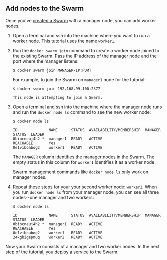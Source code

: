 <!--[metadata]>
+++
title = "Add nodes to the Swarm"
description = "Add nodes to the Swarm"
keywords = ["tutorial, cluster management, swarm"]
[menu.main]
identifier="add-nodes"
parent="swarm-tutorial"
weight=13
+++
<![end-metadata]-->

## Add nodes to the Swarm
Once you've [created a Swarm](create-swarm.md) with a manager node, you can add worker nodes.

1. Open a terminal and ssh into the machine where you want to run a worker node. This tutorial uses the name `worker1`.

2. Run the `docker swarm join` command to create a worker node joined to the existing Swarm. Pass the IP address of the manager node and the port where the manager listens:
    ```
    $ docker swarm join MANAGER-IP:PORT
    ```
    For example, to join the Swarm on `manager1` node for the tutorial:
    ```
    $ docker swarm join 192.168.99.100:2377

    This node is attempting to join a Swarm.
    ```

3. Open a terminal and ssh into the machine where the manager node runs and run the `docker node ls` command to see the new worker node:

    ```bashtext
    $ docker node ls

    ID              NAME      STATUS  AVAILABILITY/MEMBERSHIP  MANAGER STATUS  LEADER
    0biocneuj4h2 *  manager1  READY   ACTIVE                   REACHABLE       Yes
    0e1viboabog2    worker1   READY   ACTIVE
    ```

    The `MANAGER` column identifies the manager nodes in the Swarm. The empty status in this column for `worker1` identifies it as a worker node.

    Swarm management commands like `docker node ls` only work on manager nodes.

4. Repeat these steps for your your second worker node: `worker2`. When you run `docker node ls` from your manager node, you can see all three nodes--one manager and two workers:

    ```bashtext
    $ docker node ls

    ID              NAME      STATUS  AVAILABILITY/MEMBERSHIP  MANAGER STATUS  LEADER
    0biocneuj4h2 *  manager1  READY   ACTIVE                   REACHABLE       Yes
    0e1viboabog2    worker1   READY   ACTIVE
    24kgbigepmuq    worker2   READY   ACTIVE
    ```

Now your Swarm consists of a manager and two worker nodes. In the next step of the tutorial, you [deploy a service](deploy-service.md) to the Swarm.

<p style="margin-bottom:300px">&nbsp;</p>
